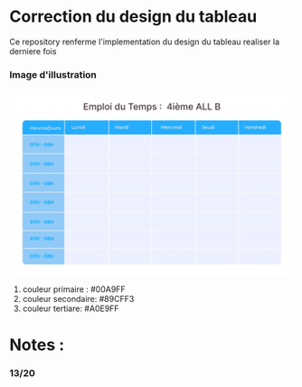 # Correction du design du tableau
Ce repository renferme l'implementation du design du tableau realiser la derniere fois

### Image d'illustration
<img src="./img/tabDesign.jpeg" >

1. couleur primaire : #00A9FF
2. couleur secondaire: #89CFF3 
3. couleur tertiare: #A0E9FF

# Notes : 
### 13/20